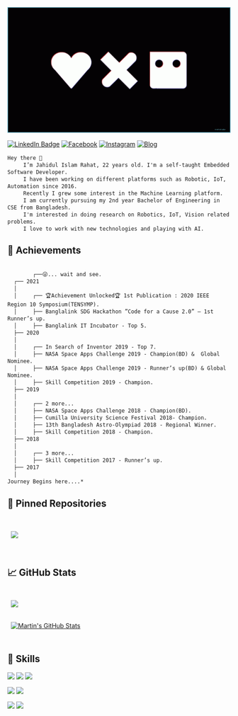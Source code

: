 ![](./assets/love-death-robot.gif)

[![LinkedIn Badge](https://img.shields.io/badge/LinkedIn-Profile-informational?style=flat&logo=linkedin&logoColor=white&color=0D76A8)](https://www.linkedin.com/in/jahidul-islam-rahat/)
[![Facebook](https://img.shields.io/badge/Facebook-Profile-informational?style=flat&logo=facebook&logoColor=white&color=0D76A8)](https://www.facebook.com/jahidulislam.rahat97/)
[![Instagram](https://img.shields.io/badge/Instagram-Profile-informational?style=flat&logo=instagram&logoColor=white&color=0D76A8)](https://www.instagram.com/hutum_pecha_rahat/)
[![Blog](https://img.shields.io/badge/Blog-Profile-informational?style=flat&logo=blog&logoColor=white&color=0D76A8)](https://hutumpecharahat.blogspot.com/)



```
Hey there 👋
     I’m Jahidul Islam Rahat, 22 years old. I'm a self-taught Embedded Software Developer. 
     I have been working on different platforms such as Robotic, IoT, Automation since 2016.
     Recently I grew some interest in the Machine Learning platform. 
     I am currently pursuing my 2nd year Bachelor of Engineering in CSE from Bangladesh. 
     I'm interested in doing research on Robotics, IoT, Vision related problems. 
     I love to work with new technologies and playing with AI.
```


## 🎉 Achievements

```
 
        ┌──😜... wait and see.
  ┌── 2021
  │
  │     ┌── 🏆Achievement Unlocked🏆 1st Publication : 2020 IEEE Region 10 Symposium(TENSYMP).
  │     ├── Banglalink SDG Hackathon ”Code for a Cause 2.0” – 1st Runner’s up.
  │     ├── Banglalink IT Incubator - Top 5.
  ├── 2020
  │
  │     ┌── In Search of Inventor 2019 - Top 7.     
  │     ├── NASA Space Apps Challenge 2019 - Champion(BD) &  Global Nominee.
  │     ├── NASA Space Apps Challenge 2019 - Runner’s up(BD) & Global Nominee.
  │     ├── Skill Competition 2019 - Champion.
  ├── 2019
  │
  │     ┌── 2 more...
  │     ├── NASA Space Apps Challenge 2018 - Champion(BD).
  │     ├── Cumilla University Science Festival 2018- Champion.
  │     ├── 13th Bangladesh Astro-Olympiad 2018 - Regional Winner.
  │     ├── Skill Competition 2018 - Champion.
  ├── 2018
  │
  │     ┌── 3 more...
  │     ├── Skill Competition 2017 - Runner’s up.
  ├── 2017 
  │
Journey Begins here....*

```






## 📌 Pinned Repositories

<br>

<a href="https://github.com/jahidulislamrahat97/iotsnacksbox_server">
  <img align="center" style="margin:1rem 0.5rem" src="https://github-readme-stats.vercel.app/api/pin/?username=jahidulislamrahat97&repo=iotsnacksbox_server&title_color=ffffff&text_color=c9cacc&icon_color=4AB197&bg_color=1A2B34" />
</a>


<br>
<br>

## &#x1f4c8; GitHub Stats

<br>

<a href="https://github.com/jahidulislamrahat97">
  <img align="center" style="margin:0.5rem" src="https://github-readme-stats.vercel.app/api/top-langs/?username=jahidulislamrahat97&layout=compact&langs_count=6&title_color=ffffff&text_color=c9cacc&icon_color=4AB197&bg_color=1A2B34" />
</a>

<br>
<br>
<a href="https://github.com/jahidulislamrahat97">
  <img align="center" style="margin:0.5rem" src="https://github-readme-stats.vercel.app/api?username=jahidulislamrahat97&show_icons=true&line_height=27&count_private=true&title_color=ffffff&text_color=c9cacc&icon_color=4AB097&bg_color=1A2B34" alt="Martin's GitHub Stats" />
</a>

<br>
<br>

## 💼 Skills

![](https://img.shields.io/badge/Code-C-informational?style=flat&logo=c&logoColor=white&color=0D76A8)
![](https://img.shields.io/badge/Code-C++-blue.svg?style=flat&logo=c%2B%2B)
![](https://img.shields.io/badge/Code-Python-informational?style=flat&logo=python&logoColor=white&color=0D76A8)

![](https://img.shields.io/badge/Style-CSS-informational?style=flat&logo=css3&logoColor=white&color=0D76A8)
![](https://img.shields.io/badge/Style-HTML5-informational?style=flat&logo=html5&logoColor=white&color=0D76A8)

![](https://img.shields.io/badge/Tools-GitHub-informational?style=flat&logo=GitHub&logoColor=white&color=0D76A8)
![](https://img.shields.io/badge/Tools-Fushion360-informational?style=flat&logo=3D&logoColor=white&color=0D76A8)


